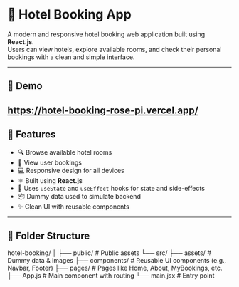 # 🏨 Hotel Booking App

A modern and responsive hotel booking web application built using **React.js**.  
Users can view hotels, explore available rooms, and check their personal bookings with a clean and simple interface.

---

## 📸 Demo

https://hotel-booking-rose-pi.vercel.app/
---

## 🚀 Features

- 🔍 Browse available hotel rooms
- 📅 View user bookings
- 💻 Responsive design for all devices
- ⚛️ Built using **React.js**
- 🔄 Uses `useState` and `useEffect` hooks for state and side-effects
- 📦 Dummy data used to simulate backend
- ✨ Clean UI with reusable components

---

## 📁 Folder Structure


hotel-booking/
│
├── public/ # Public assets
└── src/
├── assets/ # Dummy data & images
├── components/ # Reusable UI components (e.g., Navbar, Footer)
├── pages/ # Pages like Home, About, MyBookings, etc.
├── App.js # Main component with routing
└── main.jsx # Entry point


